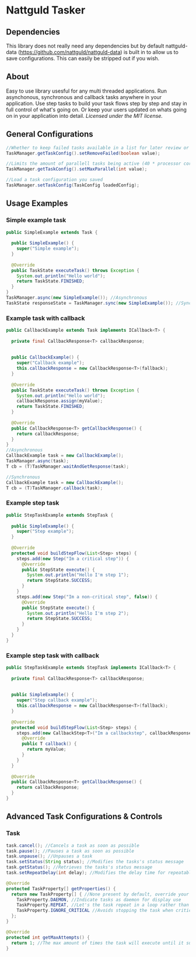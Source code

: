 # Nattguld Tasker

## Dependencies
This library does not really need any dependencies but by default nattguld-data (https://github.com/nattguld/nattguld-data) is built in to allow us to save configurations. This can easily be stripped out if you wish.

## About
Easy to use library usesful for any multi threaded applications.
Run asynchonous, synchronous and callback tasks anywhere in your application.
Use step tasks to build your task flows step by step and stay in full control of what's going on.
Or keep your users updated on whats going on in your application into detail.
_Licensed under the MIT license._

## General Configurations
```java
//Whether to keep failed tasks available in a list for later review or not.
TaskManager.getTaskConfig().setRemoveFailed(boolean value);

//Limits the amount of parallell tasks being active (40 * processor cores by default)
TaskManager.getTaskConfig().setMaxParallel(int value);

//Load a task configuration you saved
TaskManager.setTaskConfig(TaskConfig loadedConfig);
```

## Usage Examples
### Simple example task
```java
public SimpleExample extends Task {
  
  public SimpleExample() {
    super("Simple example");
  }
  
  @Override
  public TaskState executeTask() throws Exception {
    System.out.println("Hello world");
    return TaskState.FINISHED;
  }
}
TaskManager.async(new SimpleExample()); //Asynchronous
TaskState responseState = TaskManager.sync(new SimpleExample()); //Synchronous
```

### Example task with callback
```java
public CallbackExample extends Task implements ICallback<T> {
  
  private final CallbackResponse<T> callbackResponse;
  
  
  public CallbackExample() {
    super("Callback example");
    this.callbackResponse = new CallbackResponse<T>(fallback);
  }
  
  @Override
  public TaskState executeTask() throws Exception {
    System.out.println("Hello world");
    callbackResponse.assign(myValue);
    return TaskState.FINISHED;
  }
  
  @Override
  public CallbackResponse<T> getCallbackResponse() {
    return callbackResponse;
  }
}
//Asynchronous
CallbackExample task = new CallbackExample();
TaskManager.async(task);
T cb = (T)TaskManager.waitAndGetResponse(task);

//Synchronous
CallbackExample task = new CallbackExample();
T cb = (T)TaskManager.callback(task);
```

### Example step task
```java
public StepTaskExample extends StepTask {
  
  public SimpleExample() {
    super("Step example");
  }
  
  @Override
  protected void buildStepFlow(List<Step> steps) {
    steps.add(new Step("Im a critical step")) {
      @Override
      public StepState execute() {
        System.out.println("Hello I'm step 1");
        return StepState.SUCCESS;
      }
    }
    steps.add(new Step("Im a non-critical step", false)) {
      @Override
      public StepState execute() {
        System.out.println("Hello I'm step 2");
        return StepState.SUCCESS;
      }
    }
  }
}
```

### Example step task with callback
```java
public StepTaskExample extends StepTask implements ICallback<T> {
  
  private final CallbackResponse<T> callbackResponse;
  
  
  public SimpleExample() {
    super("Step callback example");
    this.callbackResponse = new CallbackResponse<T>(fallback);
  }
  
  @Override
  protected void buildStepFlow(List<Step> steps) {
    steps.add(new CallbackStep<T>("Im a callbackstep", callbackResponse)) {
      @Override
      public T callback() {
        return myValue;
      }
    }
  }
  
  @Override
  public CallbackResponse<T> getCallbackResponse() {
    return callbackResponse;
  }
}
```

## Advanced Task Configurations & Controls
### Task
```java
task.cancel(); //Cancels a task as soon as possible
task.pause(); //Pauses a task as soon as possible
task.unpause(); //Unpauses a task
task.setStatus(String status); //Modifies the tasks's status message
task.getStatus(); //Retrieves the tasks's status message
task.setRepeatDelay(int delay); //Modifies the delay time for repeatable tasks

@Override
protected TaskProperty[] getProperties() {
  return new TaskProperty[] { //None present by default, override your tasks to use properties
    TaskProperty.DAEMON, //Indicate tasks as daemon for display use
    TaskProperty.REPEAT, //Let's the task repeat in a loop rather than finishing
    TaskProperty.IGNORE_CRITICAL //Avoids stopping the task when critical errors occur
  };
}

@Override
protected int getMaxAttempts() {
  return 1; //The max amount of times the task will execute until it succeeds (default 1)
}
```
